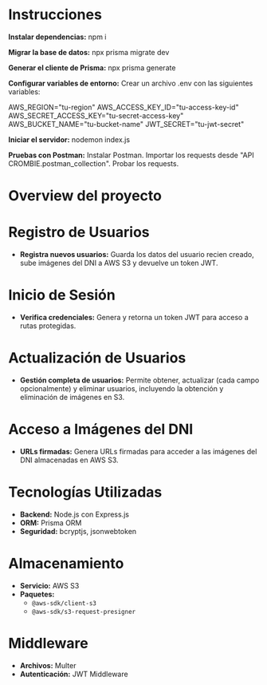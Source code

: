 # Instrucciones

**Instalar dependencias:** npm i

**Migrar la base de datos:** npx prisma migrate dev

**Generar el cliente de Prisma:** npx prisma generate

**Configurar variables de entorno:** Crear un archivo .env con las siguientes variables:

AWS_REGION="tu-region"
AWS_ACCESS_KEY_ID="tu-access-key-id"
AWS_SECRET_ACCESS_KEY="tu-secret-access-key"
AWS_BUCKET_NAME="tu-bucket-name"
JWT_SECRET="tu-jwt-secret"

**Iniciar el servidor:** nodemon index.js

**Pruebas con Postman:** Instalar Postman. Importar los requests desde "API CROMBIE.postman_collection". Probar los requests.

# Overview del proyecto

# Registro de Usuarios

- **Registra nuevos usuarios:** Guarda los datos del usuario recien creado, sube imágenes del DNI a AWS S3 y devuelve un token JWT.

# Inicio de Sesión

- **Verifica credenciales:** Genera y retorna un token JWT para acceso a rutas protegidas.

# Actualización de Usuarios

- **Gestión completa de usuarios:** Permite obtener, actualizar (cada campo opcionalmente) y eliminar usuarios, incluyendo la obtención y eliminación de imágenes en S3.

# Acceso a Imágenes del DNI

- **URLs firmadas:** Genera URLs firmadas para acceder a las imágenes del DNI almacenadas en AWS S3.

# Tecnologías Utilizadas

- **Backend:** Node.js con Express.js
- **ORM:** Prisma ORM
- **Seguridad:** bcryptjs, jsonwebtoken

# Almacenamiento

- **Servicio:** AWS S3
- **Paquetes:** 
  - `@aws-sdk/client-s3`
  - `@aws-sdk/s3-request-presigner`

# Middleware

- **Archivos:** Multer
- **Autenticación:** JWT Middleware